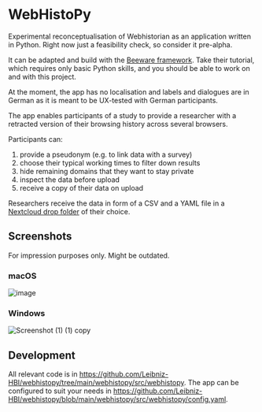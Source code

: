 # WebHistoPy

Experimental reconceptualisation of Webhistorian as an application written in Python. Right now just a feasibility check, so consider it pre-alpha.

It can be adapted and build with the [Beeware framework](https://beeware.org/). Take their tutorial, which requires only basic Python skills, and you should be able to work on and with this project.

At the moment, the app has no localisation and labels and dialogues are in German as it is meant to be UX-tested with German participants.

The app enables participants of a study to provide a researcher with a retracted version of their browsing history across several browsers.

Participants can:

1. provide a pseudonym (e.g. to link data with a survey)
2. choose their typical working times to filter down results
3. hide remaining domains that they want to stay private
4. inspect the data before upload
5. receive a copy of their data on upload

Researchers receive the data in form of a CSV and a YAML file in a [Nextcloud drop folder](https://nextcloud.com/file-drop/) of their choice.

## Screenshots

For impression purposes only. Might be outdated.

### macOS

![image](https://user-images.githubusercontent.com/8951994/130818151-fd1935d6-bea1-4a28-923d-7c8c9cf8356c.png)



### Windows

![Screenshot (1) (1) copy](https://user-images.githubusercontent.com/8951994/118266366-c1024400-b4ba-11eb-824a-568091013b6b.png)


## Development

All relevant code is in https://github.com/Leibniz-HBI/webhistopy/tree/main/webhistopy/src/webhistopy. The app can be configured to suit your needs in https://github.com/Leibniz-HBI/webhistopy/blob/main/webhistopy/src/webhistopy/config.yaml.
